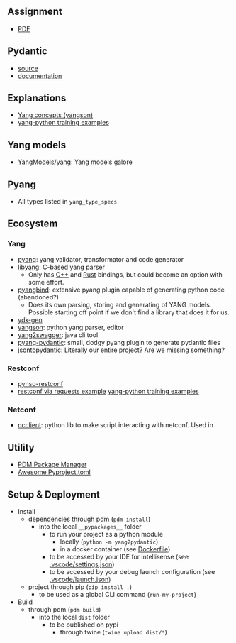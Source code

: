 ## Assignment
- [PDF](https://gitlab.ost.ch/ins-stud/model-driven-network-automation/assignment/-/jobs/618674/artifacts/file/Make-Model-Driven-Network-Automation-Pythonic_v1.0.pdf)

## Pydantic
- [source](https://github.com/pydantic/pydantic)
- [documentation](https://pydantic-docs.helpmanual.io/)

## Explanations
- [Yang concepts (yangson)](https://yangson.labs.nic.cz/concepts-terms.html)
- [yang-python training examples](https://github.com/cmoberg/netconf-yang-training)

## Yang models
- [YangModels/yang](https://github.com/YangModels/yang): Yang models galore

## Pyang
- All types listed in `yang_type_specs`

## Ecosystem
### Yang
- [pyang](https://github.com/mbj4668/pyang): yang validator, transformator and code generator
- [libyang](https://github.com/CESNET/libyang): C-based yang parser
    - Only has [C++](https://github.com/CESNET/libyang-cpp/) and [Rust](https://github.com/rwestphal/yang2-rs/) bindings, but could become an option with some effort.
- [pyangbind](https://github.com/robshakir/pyangbind): extensive pyang plugin capable of generating python code (abandoned?)
    - Does its own parsing, storing and generating of YANG models. Possible starting off point if we don't find a library that does it for us.
- [ydk-gen](https://github.com/CiscoDevNet/ydk-gen)
- [yangson](https://github.com/CZ-NIC/yangson): python yang parser, editor
- [yang2swagger](https://github.com/bartoszm/yang2swagger): java cli tool
- [pyang-pydantic](https://github.com/karlnewell/pyang-pydantic): small, dodgy pyang plugin to generate pydantic files
- [jsontopydantic](https://github.com/brokenloop/jsontopydantic): Literally our entire project? Are we missing something?
### Restconf
- [pynso-restconf](https://github.com/workfloworchestrator/pynso-restconf)
- [restconf via requests example](https://github.com/twr14152/Network-Automation-Scripts_Python3/tree/master/restconf) [yang-python training examples](https://github.com/cmoberg/netconf-yang-training)

### Netconf
- [ncclient](https://github.com/ncclient/ncclient): python lib to make script interacting with netconf. Used in []()

## Utility
- [PDM Package Manager](https://pdm.fming.dev/)
- [Awesome Pyproject.toml](https://github.com/carlosperate/awesome-pyproject)

## Setup & Deployment
- Install
    - dependencies through pdm (`pdm install`)
        - into the local `__pypackages__` folder
            - to run your project as a python module
                - locally (`python -m yang2pydantic`)
                - in a docker container (see [Dockerfile](./Dockerfile))
            - to be accessed by your IDE for intellisense (see [.vscode/settings.json](./.vscode/settings.json))
            - to be accessed by your debug launch configuration (see [.vscode/launch.json](./.vscode/launch.json))
    - project through pip (`pip install .`)
        - to be used as a global CLI command (`run-my-project`)
- Build
    - through pdm (`pdm build`)
        - into the local `dist` folder
            - to be published on pypi
                - through twine (`twine upload dist/*`)
